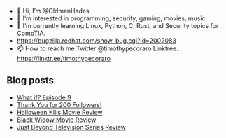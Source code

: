 - 👋 Hi, I’m @OldmanHades
- 👀 I’m interested in programming, security, gaming, movies, music.
- 🌱 I’m currently learning Linux, Python, C, Rust, and Security topics for CompTIA.
- https://bugzilla.redhat.com/show_bug.cgi?id=2002083
- 📫 How to reach me Twitter @timothypecoraro
Linktree: https://linktr.ee/timothypecoraro

## Blog posts
<!-- BLOG-POST-LIST:START -->
- [What if? Episode 9](https://medium.com/@timothypecoraro/what-if-episode-9-1d6280e7c4bb?source=rss-5097f5c9b801------2)
- [Thank You for 200 Followers!](https://medium.com/@timothypecoraro/thank-you-for-200-followers-dacb9b6d3afc?source=rss-5097f5c9b801------2)
- [Halloween Kills Movie Review](https://medium.com/@timothypecoraro/halloween-kills-movie-review-31d56dd67da6?source=rss-5097f5c9b801------2)
- [Black Widow Movie Review](https://medium.com/@timothypecoraro/black-widow-movie-review-cb270596279a?source=rss-5097f5c9b801------2)
- [Just Beyond Television Series Review](https://medium.com/@timothypecoraro/just-beyond-television-series-review-f76fca65f839?source=rss-5097f5c9b801------2)
<!-- BLOG-POST-LIST:END -->
